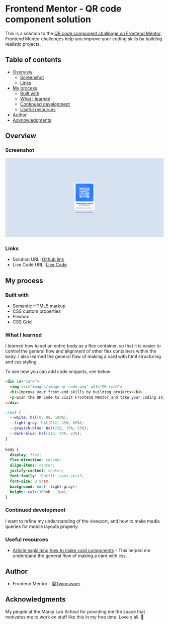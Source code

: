 # Frontend Mentor - QR code component solution

This is a solution to the [QR code component challenge on Frontend Mentor](https://www.frontendmentor.io/challenges/qr-code-component-iux_sIO_H). Frontend Mentor challenges help you improve your coding skills by building realistic projects. 

## Table of contents

- [Overview](#overview)
  - [Screenshot](#screenshot)
  - [Links](#links)
- [My process](#my-process)
  - [Built with](#built-with)
  - [What I learned](#what-i-learned)
  - [Continued development](#continued-development)
  - [Useful resources](#useful-resources)
- [Author](#author)
- [Acknowledgments](#acknowledgments)


## Overview

### Screenshot

![Screenshot of project](images/screenshot.png)

### Links

- Solution URL: [Github link](https://github.com/Twincasper/qr-code-card-component)
- Live Code URL: [Live Code](https://twincasper.github.io/qr-code-card-component/)

## My process

### Built with

- Semantic HTML5 markup
- CSS custom properties
- Flexbox
- CSS Grid

### What I learned

I learned how to set an entire body as a flex container, so that it is easier to control the general flow and alignment of other flex containers within the body. I also learned the general flow of making a card with html structuring and css styling.

To see how you can add code snippets, see below:

```html
<div id="card">
  <img src="images/image-qr-code.png" alt="QR code">
  <h1>Improve your front-end skills by building projects</h1>
  <p>Scan the QR code to visit Frontend Mentor and take your coding skills to the next level</p>
</div>
```
```css
:root {
  --white: hsl(0, 0%, 100%);
  --light-gray: hsl(212, 45%, 89%);
  --grayish-blue: hsl(220, 15%, 55%);
  --dark-blue: hsl(218, 44%, 22%);
}

body {
  display: flex;
  flex-direction: column;
  align-items: center;
  justify-content: center;
  font-family: 'Outfit',sans-serif;
  font-size: 0.9rem;
  background: var(--light-gray);
  height: calc(100vh - 1px);
}
```

### Continued development

I want to refine my understanding of the viewport, and how to make media queries for mobile layouts properly.

### Useful resources

- [Article explaining how to make card components](https://www.makeuseof.com/card-components-html-css/) - This helped me understand the general flow of making a card with css.

## Author
- Frontend Mentor - [@Twincasper](https://www.frontendmentor.io/profile/Twincasper)

## Acknowledgments

My people at the Marcy Lab School for providing me the space that motivates me to work on stuff like this in my free time. Love y'all. &#128150;

